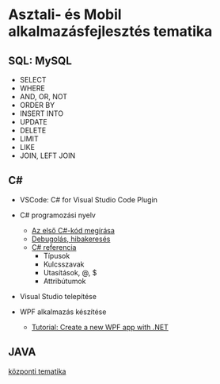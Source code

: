 # Asztali- és Mobil alkalmazásfejlesztés tematika

## SQL: MySQL

- SELECT
- WHERE
- AND, OR, NOT
- ORDER BY
- INSERT INTO
- UPDATE
- DELETE
- LIMIT
- LIKE
- JOIN, LEFT JOIN

## C#

- VSCode: C# for Visual Studio Code Plugin
- C# programozási nyelv
  - [Az első C#-kód megírása](https://learn.microsoft.com/hu-hu/training/modules/csharp-write-first/)
  - [Debugolás, hibakeresés](https://learn.microsoft.com/hu-hu/training/modules/dotnet-debug/3-analyze-your-program-state)
  - [C# referencia](https://learn.microsoft.com/en-us/dotnet/csharp/language-reference/)
    - Típusok
    - Kulcsszavak
    - Utasítások, @, $
    - Attribútumok

- Visual Studio telepítése
- WPF alkalmazás készítése
  - [Tutorial: Create a new WPF app with .NET](https://learn.microsoft.com/hu-hu/dotnet/desktop/wpf/get-started/create-app-visual-studio?view=netdesktop-7.0)

## JAVA

[központi tematika](pdf/Asztali%20és%20mobil%20alkalmazások%20fejlesztése%20és%20tesztelése.pdf)
